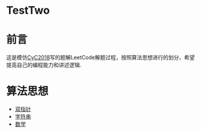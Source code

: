 # TestTwo

# 前言

这是模仿[CyC2018](https://github.com/CyC2018/CS-Notes/)写的题解LeetCode解题过程，按照算法思想进行的划分，希望提高自己的编程能力和讲述逻辑.

# 算法思想

* [双指针](https://github.com/XuWenBo321/TestTwo/blob/master/LeetCode-%E5%8F%8C%E6%8C%87%E9%92%88.md)
* [字符串](https://github.com/XuWenBo321/TestTwo/blob/master/%E5%AD%97%E7%AC%A6%E4%B8%B2.md)
* [数学](Leetcode%20题解%20-%20数学.md)
